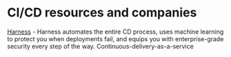 # CI/CD resources and companies

[Harness](https://harness.io/) - Harness automates the entire CD process, uses machine learning to protect you when deployments fail, and equips you with enterprise-grade security every step of the way. Continuous-delivery-as-a-service